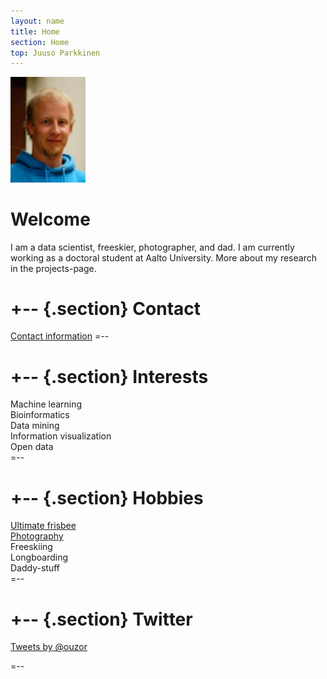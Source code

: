 ```yaml
---
layout: name
title: Home
section: Home
top: Juuso Parkkinen
---
```


<img class='inset right' src='images/juuso.jpg' title='Juuso Parkkinen' alt='Photo' width='120px' />

Welcome
=======

I am a data scientist, freeskier, photographer, and dad. I am currently working as a doctoral student at Aalto University. More about my research in the projects-page. 

+-- {.section}
Contact
============
[Contact information](/contact)
=--

+--	{.section}
Interests
=========
Machine learning  
Bioinformatics  
Data mining  
Information visualization  
Open data  
=--

+--  {.section}
Hobbies
=========
[Ultimate frisbee](http://www.euc.fi/)  
[Photography](http://ouzo.kuvat.fi/)  
Freeskiing  
Longboarding  
Daddy-stuff  
=--

+--  {.section}
Twitter
=========
<a class="twitter-timeline" href="https://twitter.com/ouzor" data-widget-id="320845632002723840">Tweets by @ouzor</a>
<script>!function(d,s,id){var js,fjs=d.getElementsByTagName(s)[0];if(!d.getElementById(id)){js=d.createElement(s);js.id=id;js.src="//platform.twitter.com/widgets.js";fjs.parentNode.insertBefore(js,fjs);}}(document,"script","twitter-wjs");</script>
=--


